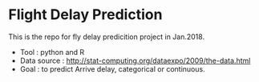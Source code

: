 # Flight Delay Prediction  

This is the repo for fly delay predicition project in Jan.2018.

* Tool : python and R
* Data source : http://stat-computing.org/dataexpo/2009/the-data.html
* Goal : to predict Arrive delay, categorical or continuous.


